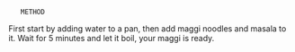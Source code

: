        METHOD
First start by adding water to a pan, then add maggi noodles and masala to it. Wait for 5 minutes and let it boil, your maggi is ready.

